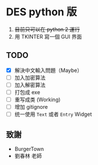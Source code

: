# DES python 版

1. ~~目前只可以在 python 2 運行~~
2. 用 TKINTER 寫一個 GUI 界面

## TODO

- [x] 解決中文輸入問題（Maybe）
- [ ] 加入加密算法
- [ ] 加入解密算法
- [ ] 打包成 exe
- [ ] 重写成类 (Working)
- [ ] 增加 gitignore
- [ ] 统一使用 `Text` 或者 `Entry` Widget

## 致謝

* BurgerTown
* 劉春林 老師
